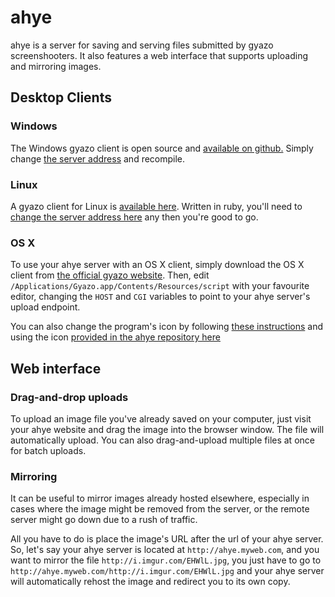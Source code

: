 # ahye

ahye is a server for saving and serving files submitted by gyazo screenshooters. 
It also features a web interface that supports uploading and mirroring images.

## Desktop Clients

### Windows

The Windows gyazo client is open source and [available on github.](https://github.com/gyazo/Gyazowin)
Simply change [the server address](https://github.com/gyazo/Gyazowin/blob/11152a5c3a5fe85f702c87cdd1a3f814f90f8218/gyazowin/gyazowin.cpp#L794) and recompile.

### Linux

A gyazo client for Linux is [available here](https://github.com/gyazo/Gyazo-for-Linux). Written in ruby, 
you'll need to [change the server address here](https://github.com/gyazo/Gyazo-for-Linux/blob/master/gyazo#L37) any then you're good to go.

### OS X

To use your ahye server with an OS X client, simply download the OS X client from [the official gyazo
website](http://www.gyazo.com). Then, edit `/Applications/Gyazo.app/Contents/Resources/script` with your favourite
editor, changing the `HOST` and `CGI` variables to point to your ahye server's upload endpoint.

You can also change the program's icon by following [these instructions](http://superuser.com/a/37813/90167) and using the icon [provided in the ahye
repository here](https://github.com/kopf/ahye/blob/master/ahye/static/progicon32.ico)

## Web interface

### Drag-and-drop uploads

To upload an image file you've already saved on your computer, just visit your ahye website and drag the image into the browser window. 
The file will automatically upload. You can also drag-and-upload multiple files at once for batch uploads.

### Mirroring

It can be useful to mirror images already hosted elsewhere, especially in cases where the image might be removed from the server, or the remote server might go down due to a rush of traffic.

All you have to do is place the image's URL after the url of your ahye server. So, let's say your ahye server is located at `http://ahye.myweb.com`, and you want to mirror the file `http://i.imgur.com/EHWlL.jpg`, you just have to go to `http://ahye.myweb.com/http://i.imgur.com/EHWlL.jpg` and your ahye server will automatically rehost the image and redirect you to its own copy.
